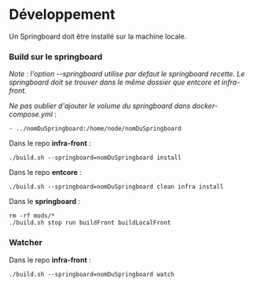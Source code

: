 # Développement

Un Springboard doit être installé sur la machine locale.

### Build sur le springboard

*Note : l'option --springboard utilise par defaut le springboard recette. Le springboard doit se trouver dans le même dossier que entcore et infra-front.*

*Ne pas oublier d'ajouter le volume du springboard dans docker-compose.yml* :

    - ../nomDuSpringboard:/home/node/nomDuSpringboard

Dans le repo **infra-front** :

    ./build.sh --springboard=nomDuSpringboard install

Dans le repo **entcore** :

    ./build.sh --springboard=nomDuSpringboard clean infra install

Dans le **springboard** :

    rm -rf mods/*
    ./build.sh stop run buildFront buildLocalFront

### Watcher

Dans le repo **infra-front** :

    ./build.sh --springboard=nomDuSpringboard watch